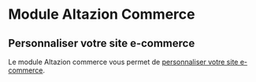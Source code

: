 # Module Altazion Commerce

## Personnaliser votre site e-commerce

Le module Altazion commerce vous permet de [personnaliser votre site e-commerce](personnalisation.md). 